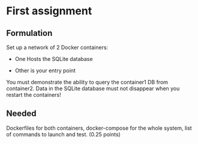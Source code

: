 # First assignment

## Formulation

Set up a network of 2 Docker containers:

* One Hosts the SQLite database

* Other is your entry point

You must demonstrate the ability to query the
container1 DB from container2. Data in the SQLite
database must not disappear when you restart the
containers!

## Needed

Dockerfiles for both containers,
docker-compose for the whole system, list of
commands to launch and test. (0.25 points)
